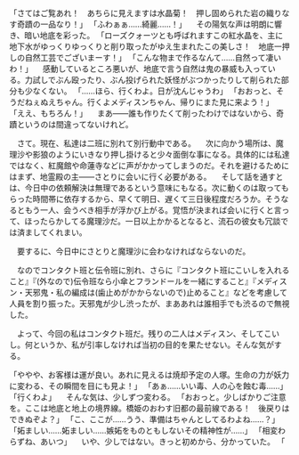 「さてはご覧あれ！　あちらに見えますは水晶菊！　押し固められた岩の織りなす奇蹟の一品なり！」
「ふわぁぁ……綺麗……！」
　その陽気な声は明朗に響き、暗い地底を彩った。
「ローズクォーツとも呼ばれますこの紅水晶を、主に地下水がゆっくりゆっくりと削り取ったがゆえ生まれたこの美しさ！　地底一押しの自然工芸でございまーす！」
「こんな物まで作るなんて……自然って凄いわ！」
　感動しているところ悪いが、地底で言う自然は鬼の暴威も入っている。力試しでぶん殴ったり、ぶん投げられた妖怪がぶつかったりして削られた部分も少なくない。
「……ほら、行くわよ。日が沈んじゃうわ」
「おおっと、そうだねぇぬえちゃん。行くよメディスンちゃん、帰りにまた見に来よう！」
「ええ、もちろん！」
　まあ――誰も作りたくて削ったわけではないから、奇蹟というのは間違ってないけれど。


　さて。現在、私達は二班に別れて別行動中である。
　次に向かう場所は、魔理沙や影狼のようにいきなり押し掛けると少々面倒な事になる。具体的には私達ではなく、紅魔館や命蓮寺などに声がかかってしまうのだ。それを避けるためにはまず、地霊殿の主――さとりに会いに行く必要がある。
　そして話を通すとは、今日中の依頼解決は無理であるという意味にもなる。次に動くのは取ってもらった時間帯に依存するから、早くて明日、遅くて三日後程度だろうか。そうなるともう一人、会うべき相手が浮かび上がる。覚悟が決まれば会いに行くと言って、ほったらかしてる魔理沙だ。一日以上かかるとなると、流石の彼女も冗談では済ましてくれまい。

　要するに、今日中にさとりと魔理沙に会わなければならないのだ。

　なのでコンタクト班と伝令班に別れ、さらに『コンタクト班にこいしを入れること』『(外なので)伝令班なら小傘とフランドールを一緒にすること』『メディスン・天邪鬼・私の編成は(歯止めがかからないので)止めること』などを考慮して人員を割り振った。天邪鬼が少し渋ったが、まああれは誰相手でも渋るので無視した。

　よって、今回の私はコンタクト班だ。残りの二人はメディスン、そしてこいし。何というか、私が引率しなければ当初の目的を果たせない。そんな気がする。


「ややや、お客様は運が良い。あれに見えるは焼却予定の人塚。生命の力が妖力に変わる、その瞬間を目にも見よ！」
「あぁ……いい毒、人の心を蝕む毒……」
「行くわよ」
　そんな気は、少しずつ変わる。
「おおっと。少しばかりご注意を。ここは地底と地上の境界線。橋姫のおわす旧都の最前線である！　後戻りはできぬぞよ？」
「こ、ここが……うう、準備はちゃんとしてるわよね……？」
「妬ましい……妬ましい……嫉妬をものともしないその精神性が……」
「相変わらずね、あいつ」
　いや、少しではない。きっと初めから、分かっていた。
「



